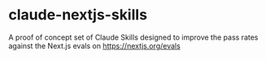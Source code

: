 # claude-nextjs-skills
A proof of concept set of Claude Skills designed to improve the pass rates against the Next.js evals on https://nextjs.org/evals
